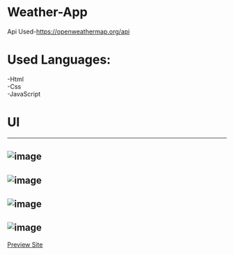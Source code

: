 # Weather-App
Api Used-https://openweathermap.org/api<br />
# Used Languages:
-Html<br />
-Css<br />
-JavaScript<br />

# UI
------------------------------------------
![image](https://user-images.githubusercontent.com/93518661/224785369-f90ccfd6-e9bd-4c15-a592-06a298d5581e.png)
------------------------------------------
![image](https://user-images.githubusercontent.com/93518661/224785477-fc6ccb55-849d-4eda-b281-768eaf53b18e.png)
------------------------------------------
![image](https://user-images.githubusercontent.com/93518661/224785536-3b496fdc-a734-4b76-851d-c395e49a86c3.png)
------------------------------------------
![image](https://user-images.githubusercontent.com/93518661/224785633-cde3bed1-6206-48cf-bd5f-a5de7d74c3b9.png)
------------------------------------------
[Preview Site](https://weather-app-ashy-eight.vercel.app/)
